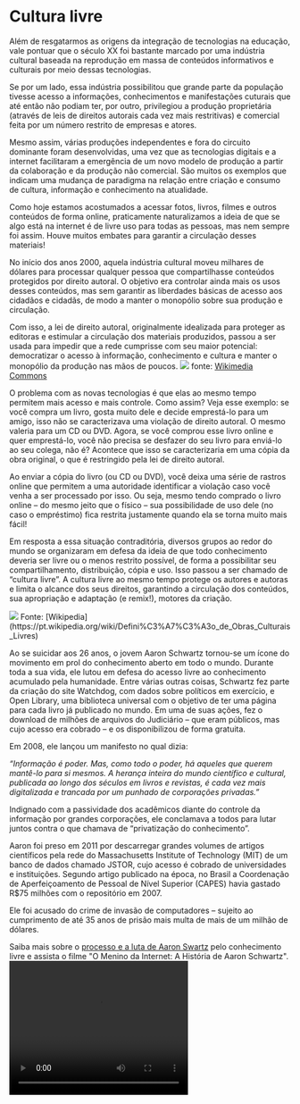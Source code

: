 # Cultura livre

Além de resgatarmos as origens da integração de tecnologias na educação, vale pontuar que o século XX foi bastante marcado por uma indústria cultural baseada na reprodução em massa de conteúdos informativos e culturais por meio dessas tecnologias.

Se por um lado, essa indústria possibilitou que grande parte da população tivesse acesso a informações, conhecimentos e manifestações cuturais que até então não podiam ter, por outro, privilegiou a produção proprietária (através de leis de direitos autorais cada vez mais restritivas) e comercial feita por um número restrito de empresas e atores. 

Mesmo assim, várias produções independentes e fora do circuito dominante foram desenvolvidas, uma vez que as tecnologias digitais e a internet facilitaram a emergência de um novo modelo de produção a partir da colaboração e da produção não comercial. São muitos os exemplos que indicam uma mudança de paradigma na relação entre criação e consumo de cultura, informação e conhecimento na atualidade.

Como hoje estamos acostumados a acessar fotos, livros, filmes e outros conteúdos de forma online, praticamente naturalizamos a ideia de que se algo está na internet é de livre uso para todas as pessoas, mas nem sempre foi assim. Houve muitos embates para garantir a circulação desses materiais!

No início dos anos 2000, aquela indústria cultural moveu milhares de dólares para processar qualquer pessoa que compartilhasse conteúdos protegidos por direito autoral. O objetivo era controlar ainda mais os usos desses conteúdos, mas sem garantir as liberdades básicas de acesso aos cidadãos e cidadãs, de modo a manter o monopólio sobre sua produção e circulação.

Com isso, a lei de direito autoral, originalmente idealizada para proteger as editoras e estimular a circulação dos materiais produzidos, passou a ser usada para impedir que a rede cumprisse com seu maior potencial: democratizar o acesso à informação, conhecimento e cultura e manter o monopólio da produção nas mãos de poucos. 
<img src="https://commons.wikimedia.org/wiki/Copyright#/media/File:Copyright.svg">
fonte: [Wikimedia Commons](https://commons.wikimedia.org/wiki/Copyright)

O problema com as novas tecnologias é que elas ao mesmo tempo permitem mais acesso e mais controle. Como assim? Veja esse exemplo: se você compra um livro, gosta muito dele e decide emprestá-lo para um amigo, isso não se caracterizava uma violação de direito autoral. O mesmo valeria para um CD ou DVD. Agora, se você comprou esse livro online e quer emprestá-lo, você não precisa se desfazer do seu livro para enviá-lo ao seu colega, não é? Acontece que isso se caracterizaria em uma cópia da obra original, o que é restringido pela lei de direito autoral.

Ao enviar a cópia do livro (ou CD ou DVD), você deixa uma série de rastros online que permitem a uma autoridade identificar a violação caso você venha a ser processado por isso. Ou seja, mesmo tendo comprado o livro online – do mesmo jeito que o físico – sua possibilidade de uso dele (no caso o empréstimo) fica restrita justamente quando ela se torna muito mais fácil!

Em resposta a essa situação contraditória, diversos grupos ao redor do mundo se organizaram em defesa da ideia de que todo conhecimento deveria ser livre ou o menos restrito possível, de forma a possibilitar seu compartilhamento, distribuição, cópia e uso. Isso passou a ser chamado de “cultura livre”. A cultura livre ao mesmo tempo protege os autores e autoras e limita o alcance dos seus direitos, garantindo a circulação dos conteúdos, sua apropriação e adaptação (e remix!), motores da criação.

<img src="https://pt.wikipedia.org/wiki/Defini%C3%A7%C3%A3o_de_Obras_Culturais_Livres#/media/Ficheiro:Definition_of_Free_Cultural_Works_logo_notext.svg">
Fonte: [Wikipedia](https://pt.wikipedia.org/wiki/Defini%C3%A7%C3%A3o_de_Obras_Culturais_Livres)

Ao se suicidar aos 26 anos, o jovem Aaron Schwartz tornou-se um ícone do movimento em prol do conhecimento aberto em todo o mundo. Durante toda a sua vida, ele lutou em defesa do acesso livre ao conhecimento acumulado pela humanidade. Entre várias outras coisas, Schwartz fez parte da criação do site Watchdog, com dados sobre políticos em exercício, e Open Library, uma biblioteca universal com o objetivo de ter uma página para cada livro já publicado no mundo. Em uma de suas ações, fez o download de milhões de arquivos do Judiciário – que eram públicos, mas cujo acesso era cobrado – e os disponibilizou de forma gratuita.

Em 2008, ele lançou um manifesto no qual dizia: 
 
*“Informação é poder. Mas, como todo o poder, há aqueles que querem mantê-lo para si mesmos. A herança inteira do mundo científico e cultural, publicada ao longo dos séculos em livros e revistas, é cada vez mais digitalizada e trancada por um punhado de corporações privadas.”*

Indignado com a passividade dos acadêmicos diante do controle da informação por grandes corporações, ele conclamava a todos para lutar juntos contra o que chamava de “privatização do conhecimento”. 

Aaron foi preso em 2011 por descarregar grandes volumes de artigos científicos pela rede do Massachusetts Institute of Technology (MIT) de um banco de dados chamado JSTOR, cujo acesso é cobrado de universidades e instituições. Segundo artigo publicado na época, no Brasil a Coordenação de Aperfeiçoamento de Pessoal de Nível Superior (CAPES) havia gastado R$75 milhões com o repositório em 2007.

Ele foi acusado do crime de invasão de computadores – sujeito ao cumprimento de até 35 anos de prisão mais multa de mais de um milhão de dólares.

Saiba mais sobre o [processo e a luta de Aaron Swartz](https://pt.wikipedia.org/wiki/Aaron_Swartz) pelo conhecimento livre e assista o filme "O Menino da Internet: A História de Aaron Schwartz".
<video width="320" height="240" controls>
  <source src="https://youtu.be/uAe_9qBxwOc" type="video/mp4">
</video>
